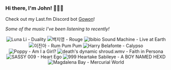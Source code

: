 ### Hi there, I'm John! 🏄🏻‍♂️

Check out my Last.fm Discord bot [Gowon](http://gowon.ca)!

_Some of the music I've been listening to recently!_


<!-- lastfm -->
<p align="center"><img src="https://lastfm.freetls.fastly.net/i/u/64s/e2d9406b85d2f39e97f4f435cd6ba722.jpg" title="Luna Li - Duality"> <img src="https://lastfm.freetls.fastly.net/i/u/64s/c42d897adda8b6614f11f35fc6b1f755.png" title="백지영 - Rouge"> <img src="https://lastfm.freetls.fastly.net/i/u/64s/32aca4e34c7efa88668d028e3b70a9e0.jpg" title="Ibibio Sound Machine - Live at Earth"> <img src="https://lastfm.freetls.fastly.net/i/u/64s/bfddfa793ee77212f8b9cc9efa73510a.jpg" title="이진아 - Rum Pum Pum"> <img src="https://lastfm.freetls.fastly.net/i/u/64s/5c9fc503661940d18b4de20a24519e25.jpg" title="Harry Belafonte - Calypso"> <img src="https://lastfm.freetls.fastly.net/i/u/64s/000bb38a007a410a4951ba1d044f60a2.jpg" title="Poppy - Am I a Girl?"> <img src="https://lastfm.freetls.fastly.net/i/u/64s/ad953a6c9374a7970a4613eefd8ebd8a.jpg" title="death's dynamic shroud.wmv - Faith in Persona"> <img src="https://lastfm.freetls.fastly.net/i/u/64s/6be26fd33eff3b921ef5b9e006f02eca.jpg" title="SASSY 009 - Heart Ego"> <img src="https://lastfm.freetls.fastly.net/i/u/64s/b3187ce668be0abea16bd42b3ee9e4f9.png" title="999 Heartake Sabileye - A BOY NAMED HEXD"> <img src="https://lastfm.freetls.fastly.net/i/u/64s/c1b18f7dd5f2b262a96288bfa2330ad2.jpg" title="Magdalena Bay - Mercurial World"> </p>
